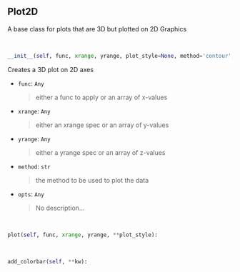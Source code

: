 ## <a id="McUtils.Plots.Plots.Plot2D">Plot2D</a>
A base class for plots that are 3D but plotted on 2D Graphics

<a id="McUtils.Plots.Plots.Plot2D.__init__">&nbsp;</a>
```python
__init__(self, func, xrange, yrange, plot_style=None, method='contour', colorbar=None, figure=None, axes=None, subplot_kw=None, **opts): 
```
Creates a 3D plot on 2D axes
- `func`: `Any`
    >either a func to apply or an array of x-values
- `xrange`: `Any`
    >either an xrange spec or an array of y-values
- `yrange`: `Any`
    >either a yrange spec or an array of z-values
- `method`: `str`
    >the method to be used to plot the data
- `opts`: `Any`
    >No description...

<a id="McUtils.Plots.Plots.Plot2D.plot">&nbsp;</a>
```python
plot(self, func, xrange, yrange, **plot_style): 
```

<a id="McUtils.Plots.Plots.Plot2D.add_colorbar">&nbsp;</a>
```python
add_colorbar(self, **kw): 
```

